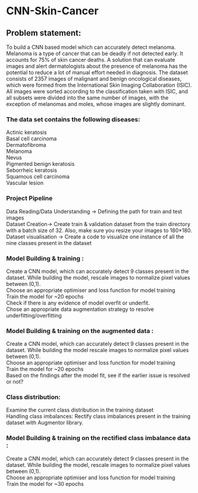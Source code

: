 # CNN-Skin-Cancer

## Problem statement:
To build a CNN based model which can accurately detect melanoma. Melanoma is a type of cancer that can be deadly if not detected early. It accounts for 75% of skin cancer deaths. A solution that can evaluate images and alert dermatologists about the presence of melanoma has the potential to reduce a lot of manual effort needed in diagnosis.
The dataset consists of 2357 images of malignant and benign oncological diseases, which were formed from the International Skin Imaging Collaboration (ISIC). All images were sorted according to the classification taken with ISIC, and all subsets were divided into the same number of images, with the exception of melanomas and moles, whose images are slightly dominant.

### The data set contains the following diseases:
Actinic keratosis  
Basal cell carcinoma  
Dermatofibroma  
Melanoma  
Nevus  
Pigmented benign keratosis  
Seborrheic keratosis  
Squamous cell carcinoma  
Vascular lesion
 
### Project Pipeline  
Data Reading/Data Understanding → Defining the path for train and test images  
Dataset Creation→ Create train & validation dataset from the train directory with a batch size of 32. Also, make sure you resize your images to 180*180.  
Dataset visualisation → Create a code to visualize one instance of all the nine classes present in the dataset  

### Model Building & training :   
Create a CNN model, which can accurately detect 9 classes present in the dataset. While building the model, rescale images to normalize pixel values between (0,1).  
Choose an appropriate optimiser and loss function for model training  
Train the model for ~20 epochs  
Check if there is any evidence of model overfit or underfit.  
Chose an appropriate data augmentation strategy to resolve underfitting/overfitting 

### Model Building & training on the augmented data :  
Create a CNN model, which can accurately detect 9 classes present in the dataset. While building the model rescale images to normalize pixel values between (0,1).  
Choose an appropriate optimiser and loss function for model training  
Train the model for ~20 epochs  
Based on the findings after the model fit, see if the earlier issue is resolved or not?  

### Class distribution:  
Examine the current class distribution in the training dataset   
Handling class imbalances: Rectify class imbalances present in the training dataset with Augmentor library.

### Model Building & training on the rectified class imbalance data :  
Create a CNN model, which can accurately detect 9 classes present in the dataset. While building the model, rescale images to normalize pixel values between (0,1).  
Choose an appropriate optimiser and loss function for model training  
Train the model for ~30 epochs
 
